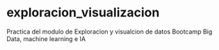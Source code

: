 # exploracion_visualizacion

Practica del modulo de Exploracion y visualcion de datos
Bootcamp Big Data, machine learning e IA

